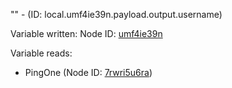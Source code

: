 "" - (ID: local.umf4ie39n.payload.output.username)

Variable written:
Node ID: [umf4ie39n](../nodes/umf4ie39n.md)

Variable reads:
* PingOne (Node ID: [7rwri5u6ra](../nodes/7rwri5u6ra.md))
